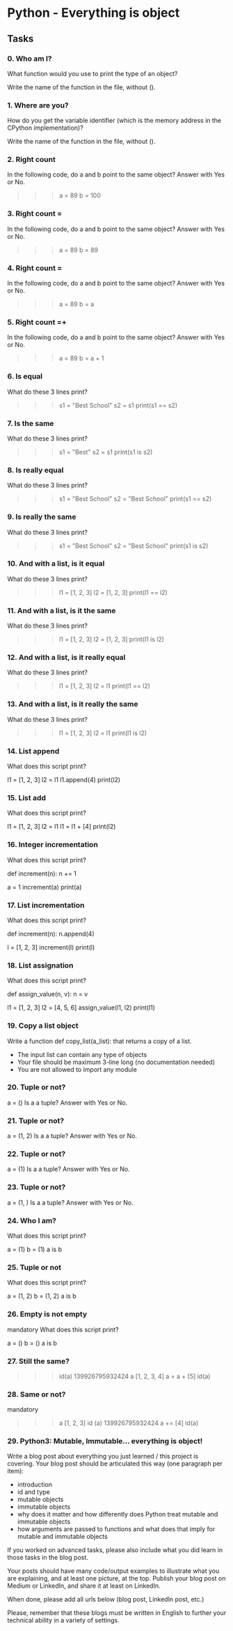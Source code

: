 # Python - Everything is object


## Tasks

### 0. Who am I?

What function would you use to print the type of an object?

Write the name of the function in the file, without ().


### 1. Where are you?

How do you get the variable identifier (which is the memory address in the CPython implementation)?

Write the name of the function in the file, without ().


### 2. Right count

In the following code, do a and b point to the same object? Answer with Yes or No.

>>> a = 89
>>> b = 100


### 3. Right count =

In the following code, do a and b point to the same object? Answer with Yes or No.

>>> a = 89
>>> b = 89


### 4. Right count =

In the following code, do a and b point to the same object? Answer with Yes or No.

>>> a = 89
>>> b = a


### 5. Right count =+

In the following code, do a and b point to the same object? Answer with Yes or No.

>>> a = 89
>>> b = a + 1


### 6. Is equal

What do these 3 lines print?

>>> s1 = "Best School"
>>> s2 = s1
>>> print(s1 == s2)


### 7. Is the same

What do these 3 lines print?

>>> s1 = "Best"
>>> s2 = s1
>>> print(s1 is s2)


### 8. Is really equal

What do these 3 lines print?

>>> s1 = "Best School"
>>> s2 = "Best School"
>>> print(s1 == s2)


### 9. Is really the same

What do these 3 lines print?

>>> s1 = "Best School"
>>> s2 = "Best School"
>>> print(s1 is s2)


### 10. And with a list, is it equal

What do these 3 lines print?

>>> l1 = [1, 2, 3]
>>> l2 = [1, 2, 3] 
>>> print(l1 == l2)


### 11. And with a list, is it the same

What do these 3 lines print?

>>> l1 = [1, 2, 3]
>>> l2 = [1, 2, 3] 
>>> print(l1 is l2)


### 12. And with a list, is it really equal

What do these 3 lines print?

>>> l1 = [1, 2, 3]
>>> l2 = l1
>>> print(l1 == l2)


### 13. And with a list, is it really the same

What do these 3 lines print?

>>> l1 = [1, 2, 3]
>>> l2 = l1
>>> print(l1 is l2)


### 14. List append

What does this script print?

l1 = [1, 2, 3]
l2 = l1
l1.append(4)
print(l2)


### 15. List add

What does this script print?

l1 = [1, 2, 3]
l2 = l1
l1 = l1 + [4]
print(l2)


### 16. Integer incrementation

What does this script print?

def increment(n):
    n += 1

a = 1
increment(a)
print(a)


### 17. List incrementation

What does this script print?

def increment(n):
    n.append(4)

l = [1, 2, 3]
increment(l)
print(l)


### 18. List assignation

What does this script print?

def assign_value(n, v):
    n = v

l1 = [1, 2, 3]
l2 = [4, 5, 6]
assign_value(l1, l2)
print(l1)


### 19. Copy a list object

Write a function def copy_list(a_list): that returns a copy of a list.

- The input list can contain any type of objects
- Your file should be maximum 3-line long (no documentation needed)
- You are not allowed to import any module


### 20. Tuple or not?

a = ()
Is a a tuple? Answer with Yes or No.


### 21. Tuple or not?

a = (1, 2)
Is a a tuple? Answer with Yes or No.


### 22. Tuple or not?

a = (1)
Is a a tuple? Answer with Yes or No.


### 23. Tuple or not?

a = (1, )
Is a a tuple? Answer with Yes or No.


### 24. Who I am?

What does this script print?

a = (1)
b = (1)
a is b


### 25. Tuple or not

What does this script print?

a = (1, 2)
b = (1, 2)
a is b


### 26. Empty is not empty
mandatory
What does this script print?

a = ()
b = ()
a is b


### 27. Still the same?

>>> id(a)
139926795932424
>>> a
[1, 2, 3, 4]
>>> a = a + [5]
>>> id(a)


### 28. Same or not?
mandatory
>>> a
[1, 2, 3]
>>> id (a)
139926795932424
>>> a += [4]
>>> id(a)


### 29. Python3: Mutable, Immutable... everything is object!

Write a blog post about everything you just learned / this project is covering. Your blog post should be articulated this way (one paragraph per item):

- introduction
- id and type
- mutable objects
- immutable objects
- why does it matter and how differently does Python treat mutable and immutable objects
- how arguments are passed to functions and what does that imply for mutable and immutable objects

If you worked on advanced tasks, please also include what you did learn in those tasks in the blog post.

Your posts should have many code/output examples to illustrate what you are explaining, and at least one picture, at the top. Publish your blog post on Medium or LinkedIn, and share it at least on LinkedIn.

When done, please add all urls below (blog post, LinkedIn post, etc.)

Please, remember that these blogs must be written in English to further your technical ability in a variety of settings.